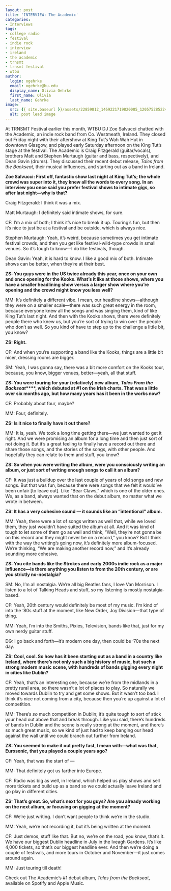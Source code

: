 ```yaml
---
layout: post
title: 'INTERVIEW: The Academic'
categories:
- Interviews
tags:
- college radio
- festival
- indie rock
- interview
- ireland
- the academic
- trnsmt
- trnsmt festival
- wtbu
author:
  login: ogehrke
  email: ogehrke@bu.edu
  display_name: Olivia Gehrke
  first_name: Olivia
  last_name: Gehrke
image:
  src: {{ site.baseurl }}/assets/22859812_1469221719820085_1205752852246418476_o-1019x1024.jpg
  alt: post lead image
---
```


At TRNSMT Festival earlier this month, WTBU DJ Zoe Salvucci chatted with the Academic, an indie rock band from Co. Westmeath, Ireland. They closed out Friday night with their aftershow at King Tut’s Wah Wah Hut in downtown Glasgow, and played early Saturday afternoon on the King Tut’s stage at the festival. The Academic is Craig Fitzgerald (guitar/vocals), brothers Matt and Stephen Murtaugh (guitar and bass, respectively), and Dean Gavin (drums). They discussed their recent debut release, _Tales from the Backseat_, their musical influences, and starting out as a band in Ireland.

**Zoe Salvucci: First off, fantastic show last night at King Tut’s; the whole crowd was super into it, they knew all the words to every song. In an interview you once said you prefer festival shows to intimate gigs, so after last night—why is that?**

Craig Fitzgerald: I think it was a mix.

Matt Murtaugh: I definitely said intimate shows, for sure.

CF: I’m a mix of both; I think it’s nice to break it up. Touring’s fun, but then it’s nice to just be at a festival and be outside, which is always nice.

Stephen Murtaugh: Yeah, it’s weird, because sometimes you get intimate festival crowds, and then you get like festival-wild-type crowds in small venues. So it’s tough to know—I do like festivals, though.

Dean Gavin: Yeah, it is hard to know. I like a good mix of both. Intimate shows can be better, when they’re at their best.

**ZS: You guys were in the US twice already this year, once on your own and once opening for the Kooks. What’s it like at those shows, where you have a smaller headlining show versus a larger show where you’re opening and the crowd might know you less well?**

MM: It’s definitely a different vibe. I mean, our headline shows—although they were on a smaller scale—there was such great energy in the room, because everyone knew all the songs and was singing them, kind of like King Tut’s last night. And then with the Kooks shows, there were definitely people there who knew us, but you’re sort of trying to win over the people who don’t as well. So you kind of have to step up to the challenge a little bit, you know?

**ZS: Right.**

CF: And when you’re supporting a band like the Kooks, things are a little bit nicer, dressing rooms are bigger.

SM: Yeah, I was gonna say, there was a bit more comfort on the Kooks tour, because, you know, bigger venues, better—yeah, all that stuff.

**ZS: You were touring for your (relatively) new album,** **_Tales From the Backseat_****, which debuted at #1 on the Irish charts. That was a little over six months ago, but how many years has it been in the works now?**

CF: Probably about four, maybe?

MM: Four, definitely.

**ZS: Is it nice to finally have it out there?**

MM: It is, yeah. We took a long time getting there—we just wanted to get it right. And we were promising an album for a long time and then just sort of not doing it. But it’s a great feeling to finally have a record out there and share those songs, and the stories of the songs, with other people. And hopefully they can relate to them and stuff, you know?

**ZS: So when you were writing the album, were you consciously writing an album, or just sort of writing enough songs to call it an album?**

CF: It was just a buildup over the last couple of years of old songs and new songs. But that was fun, because there were songs that we felt it would’ve been unfair \[to leave out\]. Like “Bear Claws,” which is one of the older ones. We, as a band, always wanted that on the debut album, no matter what we wrote in between.

**ZS: It has a very cohesive sound — it sounds like an “intentional” album.**

MM: Yeah, there were a lot of songs written as well that, while we loved them, they just wouldn’t have suited the album at all. And it was kind of tough to let some of them go as well and think, “Well, they’re not gonna be on this record and they might never be on a record,” you know? But I think with the way the writing’s going now, it’s definitely more album-focused. We’re thinking, “We are making another record now,” and it’s already sounding more cohesive.

**ZS: You cite bands like the Strokes and early 2000s indie rock as a major influence—is there anything you listen to from the 20th century, or are you strictly no-nostalgia?**

SM: No, I’m all nostalgia. We’re all big Beatles fans, I love Van Morrison. I listen to a lot of Talking Heads and stuff, so my listening is mostly nostalgia-based.

CF: Yeah, 20th century would definitely be most of my music. I’m kind of into the ‘80s stuff at the moment, like New Order, Joy Division—that type of thing.

MM: Yeah, I’m into the Smiths, Pixies, Television, bands like that, just for my own nerdy guitar stuff.

DG: I go back and forth—it’s modern one day, then could be ‘70s the next day.

**ZS: Cool, cool. So how has it been starting out as a band in a country like Ireland, where there’s not only such a big history of music, but such a strong modern music scene, with hundreds of bands gigging every night in cities like Dublin?**

CF: Yeah, that’s an interesting one, because we’re from the midlands in a pretty rural area, so there wasn’t a lot of places to play. So naturally we moved towards Dublin to try and get some shows. But it wasn’t too bad. I think it’s nice not coming from a city, because then you’re up against a lot of competition.

MM: There’s _so_ much competition in Dublin; it’s quite tough to sort of stick your head out above that and break through. Like you said, there’s hundreds of bands in Dublin and the scene is really strong at the moment, and there’s so much great music, so we kind of just had to keep banging our head against the wall until we could branch out further from Ireland.

**ZS: You seemed to make it out pretty fast, I mean with—what was that, Eurosonic, that you played a couple years ago?**

CF: Yeah, that was the start of —

MM: That definitely got us farther into Europe.

CF: Radio was big as well, in Ireland, which helped us play shows and sell more tickets and build up as a band so we could actually leave Ireland and go play in different cities.

**ZS: That’s great. So, what’s next for you guys? Are you already working on the next album, or focusing on gigging at the moment?**

CF: We’re just writing. I don’t want people to think we’re in the studio.

MM: Yeah, we’re not recording it, but it’s being written at the moment.

CF: Just demos, stuff like that. But no, we’re on the road, you know, that’s it. We have our biggest Dublin headline in July in the Iveagh Gardens. It’s like 4,000 tickets, so that’s our biggest headline ever. And then we’re doing a couple of festivals, and more tours in October and November—it just comes around again.

MM: Just touring till death!

Check out The Academic’s #1 debut album, _Tales from the Backseat_, available on Spotify and Apple Music.
